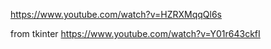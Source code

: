 https://www.youtube.com/watch?v=HZRXMqqQl6s

from tkinter
https://www.youtube.com/watch?v=Y01r643ckfI